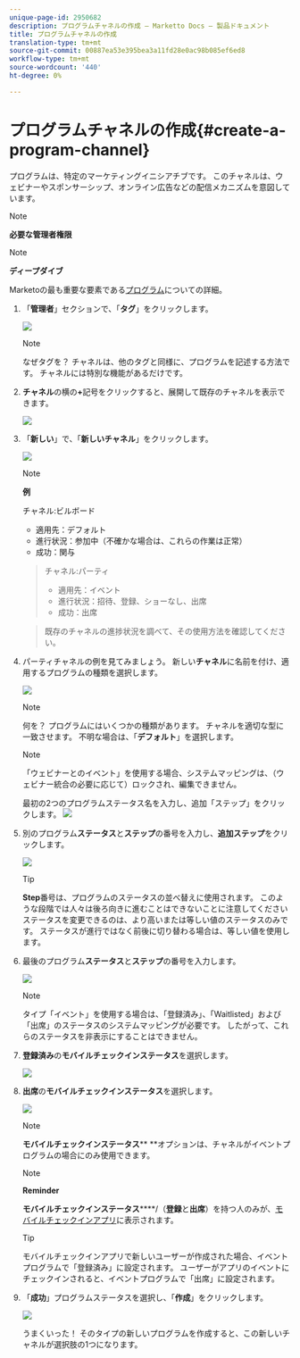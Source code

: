 ```yaml
---
unique-page-id: 2950682
description: プログラムチャネルの作成 — Marketto Docs — 製品ドキュメント
title: プログラムチャネルの作成
translation-type: tm+mt
source-git-commit: 00887ea53e395bea3a11fd28e0ac98b085ef6ed8
workflow-type: tm+mt
source-wordcount: '440'
ht-degree: 0%

---
```



# プログラムチャネルの作成{#create-a-program-channel}

プログラムは、特定のマーケティングイニシアチブです。 このチャネルは、ウェビナーやスポンサーシップ、オンライン広告などの配信メカニズムを意図しています。

>[!NOTE]
>
>**必要な管理者権限**

>[!NOTE]
>
>**ディープダイブ**
>
>Marketoの最も重要な要素である[プログラム](http://docs.marketo.com/display/docs/programs)についての詳細。

1. 「**管理者**」セクションで、「**タグ**」をクリックします。

   ![](assets/image2014-9-24-12-3a57-3a27.png)

   >[!NOTE]
   >
   >なぜタグを？ チャネルは、他のタグと同様に、プログラムを記述する方法です。 チャネルには特別な機能があるだけです。

1. **チャネル**&#x200B;の横の&#x200B;**+**&#x200B;記号をクリックすると、展開して既存のチャネルを表示できます。

   ![](assets/image2014-9-24-12-3a58-3a33.png)

1. 「**新しい**」で、「**新しいチャネル**」をクリックします。

   ![](assets/image2014-9-24-12-3a58-3a53.png)

   >[!NOTE]
   >
   >**例**
   >
   >
   >チャネル:ビルボード
   >
   >    
   >    
   >    * 適用先：デフォルト
   >    * 進行状況：参加中（不確かな場合は、これらの作業は正常）
   >    * 成功：関与

   >    
   >    
   >チャネル:パーティ
   >
   >    
   >    
   >    * 適用先：イベント
   >    * 進行状況：招待、登録、ショーなし、出席
   >    * 成功：出席

   >    
   >    
   >既存のチャネルの進捗状況を調べて、その使用方法を確認してください。

1. パーティチャネルの例を見てみましょう。 新しい&#x200B;**チャネル**&#x200B;に名前を付け、適用するプログラムの種類を選択します。

   ![](assets/image2014-9-24-13-3a0-3a17.png)

   >[!NOTE]
   >
   >何を？ プログラムにはいくつかの種類があります。 チャネルを適切な型に一致させます。 不明な場合は、「**デフォルト**」を選択します。

   >[!NOTE]
   >
   >「ウェビナーとのイベント」を使用する場合、システムマッピングは、（ウェビナー統合の必要に応じて）ロックされ、編集できません。

   最初の2つのプログラムステータス名を入力し、追加「ステップ」をクリックします。
   ![](assets/image2014-9-24-15-3a37-3a0.png)

1. 別のプログラム&#x200B;**ステータス**&#x200B;と&#x200B;**ステップ**&#x200B;の番号を入力し、**追加ステップ**&#x200B;をクリックします。

   ![](assets/image2014-9-24-15-3a37-3a30.png)

   >[!TIP]
   >
   >**Step**&#x200B;番号は、プログラムのステータスの並べ替えに使用されます。 このような段階では人々は後ろ向きに進むことはできないことに注意してください ステータスを変更できるのは、より高いまたは等しい値のステータスのみです。 ステータスが進行ではなく前後に切り替わる場合は、等しい値を使用します。

1. 最後のプログラム&#x200B;**ステータス**&#x200B;と&#x200B;**ステップ**&#x200B;の番号を入力します。

   ![](assets/image2014-9-24-15-3a39-3a15.png)

   >[!NOTE]
   >
   >タイプ「イベント」を使用する場合は、「登録済み」、「Waitlisted」および「出席」のステータスのシステムマッピングが必要です。 したがって、これらのステータスを非表示にすることはできません。

1. **登録済み**&#x200B;の&#x200B;**モバイルチェックインステータス**&#x200B;を選択します。

   ![](assets/image2014-9-24-15-3a39-3a43.png)

1. **出席**&#x200B;の&#x200B;**モバイルチェックインステータス**&#x200B;を選択します。

   ![](assets/image2014-9-24-15-3a40-3a21.png)

   >[!NOTE]
   >
   >**モバイルチェックインステータス**** **オプションは、チャネルがイベントプログラムの場合にのみ使用できます。

   >[!NOTE]
   >
   >**Reminder**
   >
   >
   >**モバイルチェックインステータス******/（**登録**&#x200B;と&#x200B;**出席**）を持つ人のみが、[モバイルチェックインアプリ](http://docs.marketo.com/display/docs/events)に表示されます。

   >[!TIP]
   >
   >モバイルチェックインアプリで新しいユーザーが作成された場合、イベントプログラムで「登録済み」に設定されます。 ユーザーがアプリのイベントにチェックインされると、イベントプログラムで「出席」に設定されます。

1. 「**成功**」プログラムステータスを選択し、「**作成**」をクリックします。

   ![](assets/image2014-9-24-15-3a42-3a54.png)

   うまくいった！ そのタイプの新しいプログラムを作成すると、この新しいチャネルが選択肢の1つになります。

